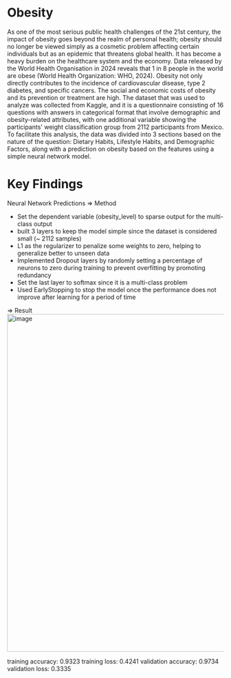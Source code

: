 # Obesity
As one of the most serious public health challenges of the 21st century, the impact of obesity goes beyond the realm of personal health; obesity should no longer be viewed simply as a cosmetic problem affecting certain individuals but as an epidemic that threatens global health. It has become a heavy burden on the healthcare system and the economy. Data released by the World Health Organisation in 2024 reveals that 1 in 8 people in the world are obese (World Health Organization: WHO, 2024). Obesity not only directly contributes to the incidence of cardiovascular disease, type 2 diabetes, and specific cancers. The social and economic costs of obesity and its prevention or treatment are high. The dataset that was used to analyze was collected from Kaggle, and it is a questionnaire consisting of 16 questions with answers in categorical format that involve demographic and obesity-related attributes, with one additional variable showing the participants' weight classification group from 2112 participants from Mexico. To facilitate this analysis, the data was divided into 3 sections based on the nature of the question: Dietary Habits, Lifestyle Habits, and Demographic Factors, along with a prediction on obesity based on the features using a simple neural network model.

# Key Findings


Neural Network Predictions
=> Method
- Set the dependent variable (obesity_level) to sparse output for the multi-class output
- built 3 layers to keep the model simple since the dataset is considered small (~ 2112 samples)
- L1 as the regularizer to penalize some weights to zero, helping to generalize better to unseen data
- Implemented Dropout layers by randomly setting a percentage of neurons to zero during training to prevent overfitting by promoting redundancy
- Set the last layer to softmax since it is a multi-class problem
- Used EarlyStopping to stop the model once the performance does not improve after learning for a period of time

=> Result
<img width="984" height="784" alt="image" src="https://github.com/user-attachments/assets/5c1ccb3f-205a-4da7-b21a-7a6099051659" />

training accuracy: 0.9323 
training loss: 0.4241 
validation accuracy: 0.9734 
validation loss: 0.3335
